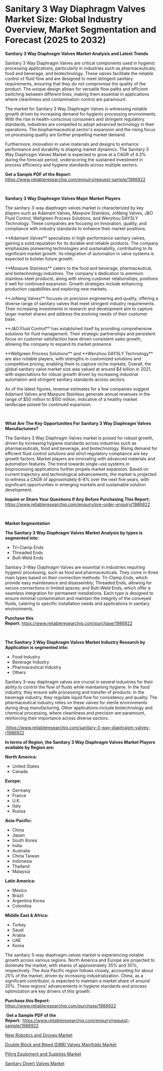 <p><h1>Sanitary 3 Way Diaphragm Valves Market Size: Global Industry Overview, Market Segmentation and Forecast (2025 to 2032)</h1></p><p><strong>Sanitary 3 Way Diaphragm Valves Market Analysis and Latest Trends</strong></p>
<p><p>Sanitary 3 Way Diaphragm Valves are critical components used in hygienic processing applications, particularly in industries such as pharmaceuticals, food and beverage, and biotechnology. These valves facilitate the reliable control of fluid flow and are designed to meet stringent sanitary requirements, ensuring that they do not compromise the quality of the product. The unique design allows for versatile flow paths and efficient switching between different lines, making them essential in applications where cleanliness and contamination control are paramount.</p><p>The market for Sanitary 3 Way Diaphragm Valves is witnessing notable growth driven by increasing demand for hygienic processing environments. With the rise in health-conscious consumers and stringent regulatory standards, industries are compelled to adopt advanced technology in their operations. The biopharmaceutical sector's expansion and the rising focus on processing quality are further propelling market demand. </p><p>Furthermore, innovation in valve materials and designs to enhance performance and durability is shaping market dynamics. The Sanitary 3 Way Diaphragm Valves Market is expected to grow at a CAGR of 4.3% during the forecast period, underscoring the sustained investment in process efficiency and hygiene standards across multiple sectors.</p></p>
<p><strong>Get a Sample PDF of the Report:&nbsp;</strong> <a href="https://www.reliableresearchiq.com/enquiry/request-sample/1986922?utm_campaign=1159&utm_medium=2&utm_source=Github&utm_content=ia&utm_term=02032025&utm_id=sanitary-3-way-diaphragm-valves">https://www.reliableresearchiq.com/enquiry/request-sample/1986922</a></p>
<p>&nbsp;</p>
<p><strong>Sanitary 3 Way Diaphragm Valves Major Market Players</strong></p>
<p><p>The sanitary 3-way diaphragm valves market is characterized by key players such as Adamant Valves, Maxpure Stainless, JoNeng Valves, J&O Fluid Control, Wellgreen Process Solutions, and Wenzhou DAYSLY Technology. These companies are focusing on innovation, quality, and compliance with industry standards to enhance their market positions.</p><p>**Adamant Valves** specializes in high-performance sanitary valves, gaining a solid reputation for its durable and reliable products. The company emphasizes pioneering technologies and sustainability, contributing to its significant market growth. Its integration of automation in valve systems is expected to bolster future growth.</p><p>**Maxpure Stainless** caters to the food and beverage, pharmaceutical, and biotechnology industries. The company's dedication to premium stainless-steel products, along with strong customer relationships, positions it well for continued expansion. Growth strategies include enhancing production capabilities and exploring new markets.</p><p>**JoNeng Valves** focuses on precision engineering and quality, offering a diverse range of sanitary valves that meet stringent industry requirements. Their increasing investments in research and development aim to capture larger market shares and address the evolving needs of their customer base.</p><p>**J&O Fluid Control** has established itself by providing comprehensive solutions for fluid management. Their strategic partnerships and persistent focus on customer satisfaction have driven consistent sales growth, allowing the company to expand its market presence.</p><p>**Wellgreen Process Solutions** and **Wenzhou DAYSLY Technology** are also notable players, with strengths in customized solutions and competitive pricing, enabling them to capture niche markets. Overall, the global sanitary valve market size was valued at around $4 billion in 2021, with expectations for robust growth driven by increasing industrial automation and stringent sanitary standards across sectors.</p><p>As of the latest figures, revenue estimates for a few companies suggest Adamant Valves and Maxpure Stainless generate annual revenues in the range of $50 million to $150 million, indicative of a healthy market landscape poised for continued expansion.</p></p>
<p>&nbsp;</p>
<p><strong>What Are The Key Opportunities For Sanitary 3 Way Diaphragm Valves Manufacturers?</strong></p>
<p><p>The Sanitary 3 Way Diaphragm Valves market is poised for robust growth, driven by increasing hygiene standards across industries such as pharmaceuticals, food and beverage, and biotechnology. Rising demand for efficient fluid control solutions and strict regulatory compliance are key growth factors. Market players are innovating with advanced materials and automation features. The trend towards single-use systems in bioprocessing applications further propels market expansion. Based on current trajectory and technological advancements, the market is projected to witness a CAGR of approximately 6-8% over the next five years, with significant opportunities in emerging markets and sustainable solution development.</p></p>
<p><strong>Inquire or Share Your Questions If Any Before Purchasing This Report:</strong> <a href="https://www.reliableresearchiq.com/enquiry/pre-order-enquiry/1986922?utm_campaign=1159&utm_medium=2&utm_source=Github&utm_content=ia&utm_term=02032025&utm_id=sanitary-3-way-diaphragm-valves">https://www.reliableresearchiq.com/enquiry/pre-order-enquiry/1986922</a></p>
<p>&nbsp;</p>
<p><strong>Market Segmentation</strong></p>
<p><strong>The Sanitary 3 Way Diaphragm Valves Market Analysis by types is segmented into:</strong></p>
<p><ul><li>Tri-Clamp Ends</li><li>Threaded Ends</li><li>Butt-Weld Ends</li></ul></p>
<p><p>Sanitary 3-Way Diaphragm Valves are essential in industries requiring hygienic processing, such as food and pharmaceuticals. They come in three main types based on their connection methods: Tri-Clamp Ends, which provide easy maintenance and disassembly; Threaded Ends, allowing for secure connections in limited spaces; and Butt-Weld Ends, which offer a seamless integration for permanent installations. Each type is designed to ensure minimal contamination and maintain the integrity of the conveyed fluids, catering to specific installation needs and applications in sanitary environments.</p></p>
<p><strong>Purchase this Report:&nbsp;</strong><a href="https://www.reliableresearchiq.com/purchase/1986922?utm_campaign=1159&utm_medium=2&utm_source=Github&utm_content=ia&utm_term=02032025&utm_id=sanitary-3-way-diaphragm-valves">https://www.reliableresearchiq.com/purchase/1986922</a></p>
<p>&nbsp;</p>
<p><strong>The Sanitary 3 Way Diaphragm Valves Market Industry Research by Application is segmented into:</strong></p>
<p><ul><li>Food Industry</li><li>Beverage Industry</li><li>Pharmaceutical Industry</li><li>Others</li></ul></p>
<p><p>Sanitary 3-way diaphragm valves are crucial in several industries for their ability to control the flow of fluids while maintaining hygiene. In the food industry, they ensure safe processing and transfer of products. In the beverage industry, they regulate liquid flow for consistency and quality. The pharmaceutical industry relies on these valves for sterile environments during drug manufacturing. Other applications include biotechnology and chemical processing, where cleanliness and precision are paramount, reinforcing their importance across diverse sectors.</p></p>
<p><a href="https://www.reliableresearchiq.com/sanitary-3-way-diaphragm-valves-r1986922?utm_campaign=1159&utm_medium=2&utm_source=Github&utm_content=ia&utm_term=02032025&utm_id=sanitary-3-way-diaphragm-valves">&nbsp;https://www.reliableresearchiq.com/sanitary-3-way-diaphragm-valves-r1986922</a></p>
<p><strong>In terms of Region, the Sanitary 3 Way Diaphragm Valves Market Players available by Region are:</strong></p>
<p>
    <p> <strong> North America: </strong>
        <ul>
            <li>United States</li>
            <li>Canada</li>
        </ul>
        </p> 
    <p> <strong> Europe: </strong>
        <ul>
            <li>Germany</li>
            <li>France</li>
            <li>U.K.</li>
            <li>Italy</li>
            <li>Russia</li>
        </ul>
        </p> 
    <p> <strong> Asia-Pacific: </strong>
        <ul>
            <li>China</li>
            <li>Japan</li>
            <li>South Korea</li>
            <li>India</li>
            <li>Australia</li>
            <li>China Taiwan</li>
            <li>Indonesia</li>
            <li>Thailand</li>
            <li>Malaysia</li>
        </ul>
        </p> 
    <p> <strong> Latin America: </strong>
        <ul>
            <li>Mexico</li>
            <li>Brazil</li>
            <li>Argentina Korea</li>
            <li>Colombia</li>
        </ul>
        </p> 
    <p> <strong> Middle East & Africa: </strong>
        <ul>
            <li>Turkey</li>
            <li>Saudi</li>
            <li>Arabia</li>
            <li>UAE</li>
            <li>Korea</li>
        </ul>
    </p>
    </p>
<p><p>The sanitary 3-way diaphragm valves market is experiencing notable growth across various regions. North America and Europe are projected to dominate the market, with shares of approximately 35% and 30%, respectively. The Asia Pacific region follows closely, accounting for about 25% of the market, driven by increasing industrialization. China, as a significant contributor, is expected to maintain a market share of around 20%. These regions' advancements in hygiene standards and process optimization are key drivers of this growth.</p></p>
<p><strong>Purchase this Report: </strong><a href="https://www.reliableresearchiq.com/purchase/1986922?utm_campaign=1159&utm_medium=2&utm_source=Github&utm_content=ia&utm_term=02032025&utm_id=sanitary-3-way-diaphragm-valves">https://www.reliableresearchiq.com/purchase/1986922</a></p>
<p>&nbsp;<strong>Get a Sample PDF of the Report:&nbsp;&nbsp;</strong><a href="https://www.reliableresearchiq.com/enquiry/request-sample/1986922?utm_campaign=1159&utm_medium=2&utm_source=Github&utm_content=ia&utm_term=02032025&utm_id=sanitary-3-way-diaphragm-valves">https://www.reliableresearchiq.com/enquiry/request-sample/1986922</a></p>
<p><strong></strong></p>
<p><p><a href="https://github.com/feyzacurllj9/Market-Research-Report-List-1/blob/main/new-robotics-and-drones-market.md?utm_campaign=1159&utm_medium=2&utm_source=Github&utm_content=ia&utm_term=02032025&utm_id=sanitary-3-way-diaphragm-valves">New Robotics and Drones Market</a></p><p><a href="https://github.com/tauchzuazoli/Market-Research-Report-List-1/blob/main/double-block-and-bleed-dbb-valves-mainfolds-market.md?utm_campaign=1159&utm_medium=2&utm_source=Github&utm_content=ia&utm_term=02032025&utm_id=sanitary-3-way-diaphragm-valves">Double Block and Bleed (DBB) Valves Mainfolds Market</a></p><p><a href="https://github.com/zappasuccofz/Market-Research-Report-List-1/blob/main/piling-equipment-and-supplies-market.md?utm_campaign=1159&utm_medium=2&utm_source=Github&utm_content=ia&utm_term=02032025&utm_id=sanitary-3-way-diaphragm-valves">Piling Equipment and Supplies Market</a></p><p><a href="https://github.com/abbasgwiltke/Market-Research-Report-List-1/blob/main/sanitary-divert-valves-market.md?utm_campaign=1159&utm_medium=2&utm_source=Github&utm_content=ia&utm_term=02032025&utm_id=sanitary-3-way-diaphragm-valves">Sanitary Divert Valves Market</a></p></p>